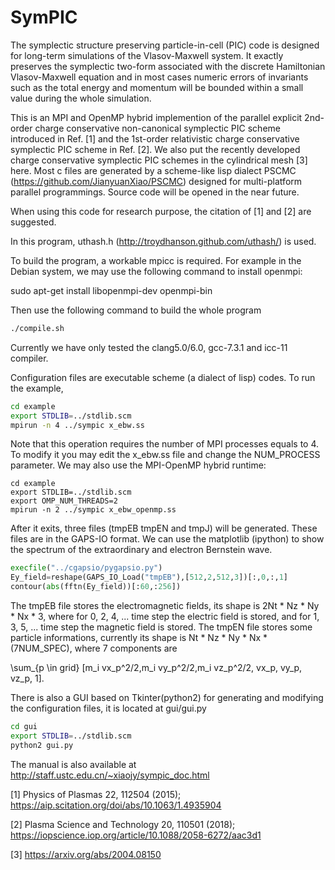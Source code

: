 # SymPIC
The symplectic structure preserving particle-in-cell (PIC) code is 
designed for long-term simulations of the Vlasov-Maxwell system. It 
exactly preserves the symplectic two-form associated with the discrete 
Hamiltonian Vlasov-Maxwell equation and in most cases numeric errors 
of invariants such as the total energy and momentum will be bounded within
a small value during the whole simulation.

This is an MPI and OpenMP hybrid implemention of the parallel explicit 
2nd-order charge conservative non-canonical symplectic PIC scheme introduced 
in Ref. [1] and the 1st-order relativistic charge conservative symplectic 
PIC scheme in Ref. [2]. We also put the recently developed charge conservative 
symplectic PIC schemes in the cylindrical mesh [3] here. Most c files are generated 
by a scheme-like lisp dialect PSCMC (https://github.com/JianyuanXiao/PSCMC) designed 
for multi-platform parallel programmings. Source code will be opened in the near future.

When using this code for research purpose, the citation of [1] and [2] are suggested.

In this program, uthash.h (http://troydhanson.github.com/uthash/) is 
used.

To build the program, a workable mpicc is required. For example in the 
Debian system, we may use the following command to install openmpi:

sudo apt-get install libopenmpi-dev openmpi-bin

Then use the following command to build the whole program

```bash
./compile.sh
```

Currently we have only tested the clang5.0/6.0, gcc-7.3.1 and icc-11 compiler.

Configuration files are executable scheme (a dialect of lisp) codes. To run
the example, 

```bash
cd example
export STDLIB=../stdlib.scm
mpirun -n 4 ../sympic x_ebw.ss
```

Note that this operation requires the number of MPI processes equals to 4. To modify
it you may edit the x_ebw.ss file and change the NUM_PROCESS parameter. We may also
use the MPI-OpenMP hybrid runtime:

```
cd example
export STDLIB=../stdlib.scm
export OMP_NUM_THREADS=2
mpirun -n 2 ../sympic x_ebw_openmp.ss
```

After it exits, three files (tmpEB tmpEN and tmpJ) will be generated. 
These files are in the GAPS-IO format. We can use the matplotlib (ipython) to 
show the spectrum of the extraordinary and electron Bernstein wave.

```python
execfile("../cgapsio/pygapsio.py")
Ey_field=reshape(GAPS_IO_Load("tmpEB"),[512,2,512,3])[:,0,:,1]
contour(abs(fftn(Ey_field))[:60,:256])
```

The tmpEB file stores the electromagnetic fields, its shape
is 2Nt * Nz * Ny * Nx * 3, where for 0, 2, 4, ... time step the 
electric field is stored, and for 1, 3, 5, ... time step the 
magnetic field is stored. The tmpEN file stores some particle
informations, currently its shape is Nt * Nz * Ny * Nx * (7NUM_SPEC), 
where 7 components are 

\sum_{p \in grid} [m_i vx_p^2/2,m_i vy_p^2/2,m_i vz_p^2/2, vx_p, vy_p, vz_p, 1].

There is also a GUI based on Tkinter(python2) for generating and 
modifying the configuration files, it is located at gui/gui.py

```bash
cd gui
export STDLIB=../stdlib.scm
python2 gui.py
```

The manual is also available at http://staff.ustc.edu.cn/~xiaojy/sympic_doc.html


[1] Physics of Plasmas 22, 112504 (2015); https://aip.scitation.org/doi/abs/10.1063/1.4935904

[2] Plasma Science and Technology 20, 110501 (2018); https://iopscience.iop.org/article/10.1088/2058-6272/aac3d1

[3] https://arxiv.org/abs/2004.08150
